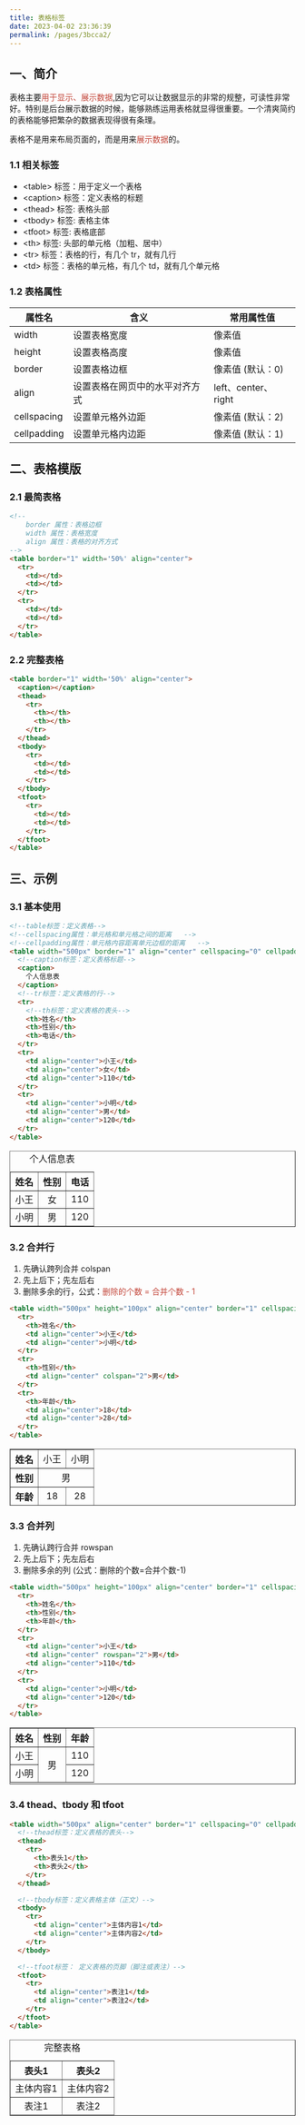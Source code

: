 ```yaml
---
title: 表格标签
date: 2023-04-02 23:36:39
permalink: /pages/3bcca2/
---
```


## 一、简介

表格主要<font color="#C3463A">用于显示、展示数据</font>,因为它可以让数据显示的非常的规整，可读性非常好。特别是后台展示数据的时候，能够熟练运用表格就显得很重要。一个清爽简约的表格能够把繁杂的数据表现得很有条理。

表格不是用来布局页面的，而是用来<font color="#C3463A">展示数据</font>的。

### 1.1 相关标签

- &lt;table&gt; 标签：用于定义一个表格
- &lt;caption&gt; 标签：定义表格的标题
- &lt;thead&gt; 标签: 表格头部
- &lt;tbody&gt; 标签: 表格主体
- &lt;tfoot&gt; 标签: 表格底部
- &lt;th&gt; 标签: 头部的单元格（加粗、居中）
- &lt;tr&gt; 标签：表格的行，有几个 tr，就有几行
- &lt;td&gt; 标签：表格的单元格，有几个 td，就有几个单元格

### 1.2 表格属性

| 属性名 | 含义 | 常用属性值 |
| ---- | --- | -------- |
| width | 设置表格宽度 | 像素值 |
| height | 设置表格高度 | 像素值 |
| border | 设置表格边框 | 像素值 (默认：0) |
| align | 设置表格在网页中的水平对齐方式 | left、center、right |
| cellspacing | 设置单元格外边距 | 像素值 (默认：2) |
| cellpadding | 设置单元格内边距 | 像素值 (默认：1) |

## 二、表格模版

### 2.1 最简表格

```html
<!--
    border 属性：表格边框
    width 属性：表格宽度
    align 属性：表格的对齐方式
-->
<table border="1" width='50%' align="center">
  <tr>
    <td></td>
    <td></td>
  </tr>
  <tr>
    <td></td>
    <td></td>
  </tr>
</table>
```

### 2.2 完整表格

```html
<table border="1" width='50%' align="center">
  <caption></caption>
  <thead>
    <tr>
      <th></th>
      <th></th>
    </tr>
  </thead>
  <tbody>
    <tr>
      <td></td>
      <td></td>
    </tr>
  </tbody>
  <tfoot>
    <tr>
      <td></td>
      <td></td>
    </tr>
  </tfoot>
</table>
```

## 三、示例

### 3.1 基本使用

```html
<!--table标签：定义表格-->
<!--cellspacing属性：单元格和单元格之间的距离   -->
<!--cellpadding属性：单元格内容距离单元边框的距离   -->
<table width="500px" border="1" align="center" cellspacing="0" cellpadding="0">
  <!--caption标签：定义表格标题-->
  <caption>
    个人信息表
  </caption>
  <!--tr标签：定义表格的行-->
  <tr>
    <!--th标签：定义表格的表头-->
    <th>姓名</th>
    <th>性别</th>
    <th>电话</th>
  </tr>
  <tr>
    <td align="center">小王</td>
    <td align="center">女</td>
    <td align="center">110</td>
  </tr>
  <tr>
    <td align="center">小明</td>
    <td align="center">男</td>
    <td align="center">120</td>
  </tr>
</table>
```

<output>
  <table width="500px" border="1" align="center" cellspacing="0" cellpadding="0">
    <caption>
      个人信息表
    </caption>
    <tr>
      <th>姓名</th>
      <th>性别</th>
      <th>电话</th>
    </tr>
    <tr>
      <td align="center">小王</td>
      <td align="center">女</td>
      <td align="center">110</td>
    </tr>
    <tr>
      <td align="center">小明</td>
      <td align="center">男</td>
      <td align="center">120</td>
    </tr>
  </table>
</output>

### 3.2 合并行

1. 先确认跨列合并 colspan
2. 先上后下；先左后右
3. 删除多余的行，公式：<font color="#C3463A">删除的个数 = 合并个数 - 1</font>

```html
<table width="500px" height="100px" align="center" border="1" cellspacing="0" cellpadding="0">
  <tr>
    <th>姓名</th>
    <td align="center">小王</td>
    <td align="center">小明</td>
  </tr>
  <tr>
    <th>性别</th>
    <td align="center" colspan="2">男</td>
  </tr>
  <tr>
    <th>年龄</th>
    <td align="center">18</td>
    <td align="center">28</td>
  </tr>
</table>
```

<output>
  <table width="500px" height="100px" align="center" border="1" cellspacing="0" cellpadding="0">
    <tr>
      <th>姓名</th>
      <td align="center">小王</td>
      <td align="center">小明</td>
    </tr>
    <tr>
      <th>性别</th>
      <td align="center" colspan="2">男</td>
    </tr>
    <tr>
      <th>年龄</th>
      <td align="center">18</td>
      <td align="center">28</td>
    </tr>
  </table>
</output>

### 3.3 合并列

1. 先确认跨行合并 rowspan
2. 先上后下；先左后右
3. 删除多余的列 (公式：删除的个数=合并个数-1)

```html
<table width="500px" height="100px" align="center" border="1" cellspacing="0" cellpadding="0">
  <tr>
  	<th>姓名</th>
  	<th>性别</th>
  	<th>年龄</th>
  </tr>
  <tr>
  	<td align="center">小王</td>
  	<td align="center" rowspan="2">男</td>
  	<td align="center">110</td>
  </tr>
  <tr>
  	<td align="center">小明</td>
  	<td align="center">120</td>
  </tr>
</table>
```

<output>
  <table width="500px" height="100px" align="center" border="1" cellspacing="0" cellpadding="0">
    <tr>
    	<th>姓名</th>
    	<th>性别</th>
    	<th>年龄</th>
    </tr>
    <tr>
    	<td align="center">小王</td>
    	<td align="center" rowspan="2">男</td>
    	<td align="center">110</td>
    </tr>
    <tr>
    	<td align="center">小明</td>
    	<td align="center">120</td>
    </tr>
  </table>
</output>

### 3.4 thead、tbody 和 tfoot

```html
<table width="500px" align="center" border="1" cellspacing="0" cellpadding="0">
  <!--thead标签：定义表格的表头-->
  <thead>
    <tr>
      <th>表头1</th>
      <th>表头2</th>
    </tr>
  </thead>

  <!--tbody标签：定义表格主体（正文）-->
  <tbody>
    <tr>
      <td align="center">主体内容1</td>
      <td align="center">主体内容2</td>
    </tr>
  </tbody>

  <!--tfoot标签： 定义表格的页脚（脚注或表注）-->
  <tfoot>
    <tr>
      <td align="center">表注1</td>
      <td align="center">表注2</td>
    </tr>
  </tfoot>
</table>
```

<output>
  <table width="500px" align="center" border="1" cellspacing="0" cellpadding="0">
    <caption>完整表格</caption>
    <thead>
      <tr>
        <th>表头1</th>
        <th>表头2</th>
      </tr>
    </thead>
    <tbody>
      <tr>
        <td align="center">主体内容1</td>
        <td align="center">主体内容2</td>
      </tr>
    </tbody>
    <tfoot>
      <tr>
        <td align="center">表注1</td>
        <td align="center">表注2</td>
      </tr>
    </tfoot>
  </table>
</output>